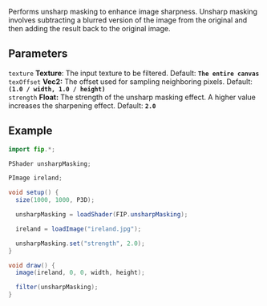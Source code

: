 Performs unsharp masking to enhance image sharpness. Unsharp masking involves subtracting a blurred version of the image from the original and then adding the result back to the original image. 

## Parameters
`texture` **Texture**: The input texture to be filtered. Default: **`The entire canvas`**
<br>
`texOffset` **Vec2:** The offset used for sampling neighboring pixels. Default: **`(1.0 / width, 1.0 / height)`**
<br>
`strength` **Float:** The strength of the unsharp masking effect. A higher value increases the sharpening effect. Default: **`2.0`**

## Example
```java
import fip.*;

PShader unsharpMasking;

PImage ireland;

void setup() {
  size(1000, 1000, P3D);

  unsharpMasking = loadShader(FIP.unsharpMasking);

  ireland = loadImage("ireland.jpg");

  unsharpMasking.set("strength", 2.0);
}

void draw() {
  image(ireland, 0, 0, width, height);

  filter(unsharpMasking);
}

```